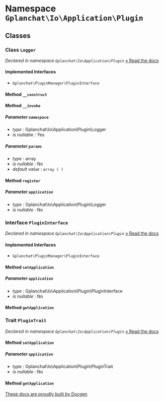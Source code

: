 Namespace `Gplanchat\Io\Application\Plugin`
==========



## Classes

### Class `Logger`

_Declared in namespace `Gplanchat\Io\Application\Plugin`_ [» Read the docs](Gplanchat-Io-Application-Plugin.md#class-logger)



#### Implemented Interfaces

* `Gplanchat\PluginManager\PluginInterface`


#### Method `__construct`



#### Method `__invoke`



##### Parameter `namespace`


* *type* : Gplanchat\Io\Application\Plugin\Logger
* *is nullable* : Yes


##### Parameter `params`


* *type* : array
* *is nullable* : No
* *default value* : `array (
)`


#### Method `register`



##### Parameter `application`


* *type* : Gplanchat\Io\Application\Plugin\Logger
* *is nullable* : No




### Interface `PluginInterface`

_Declared in namespace `Gplanchat\Io\Application\Plugin`_ [» Read the docs](Gplanchat-Io-Application-Plugin.md#interface-plugininterface)



#### Implemented Interfaces

* `Gplanchat\PluginManager\PluginInterface`


#### Method `setApplication`



##### Parameter `application`


* *type* : Gplanchat\Io\Application\Plugin\PluginInterface
* *is nullable* : No


#### Method `getApplication`





### Trait `PluginTrait`

_Declared in namespace `Gplanchat\Io\Application\Plugin`_ [» Read the docs](Gplanchat-Io-Application-Plugin.md#trait-plugintrait)



#### Method `setApplication`



##### Parameter `application`


* *type* : Gplanchat\Io\Application\Plugin\PluginTrait
* *is nullable* : No


#### Method `getApplication`







[These docs are proudly built by Docgen](https://github.com/gplanchat/php-docgen)